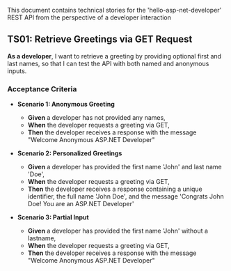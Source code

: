 This document contains technical stories for the 'hello-asp-net-developer' REST API from the perspective of a developer interaction

## TS01: Retrieve Greetings via GET Request
**As a developer**, I want to retrieve a greeting by providing optional first and last names, so that I can test the API with both named and anonymous inputs.

### Acceptance Criteria
- **Scenario 1: Anonymous Greeting**
  - **Given** a developer has not provided any names,
  - **When** the developer requests a greeting via GET,
  - **Then** the developer receives a response with the message "Welcome Anonymous ASP.NET Developer"

- **Scenario 2: Personalized Greetings**
  - **Given** a developer has provided the first name 'John' and last name 'Doe',
  - **When** the developer requests a greeting via GET,
  - **Then** the developer receives a response containing a unique identifier, the full name 'John Doe', and the message 'Congrats John Doe! You are an ASP.NET Developer'

- **Scenario 3: Partial Input**
  - **Given** a developer has provided the first name 'John' without a lastname,
  - **When** the developer requests a greeting via GET,
  - **Then** the developer receives a response with the message "Welcome Anonymous ASP.NET Developer"


